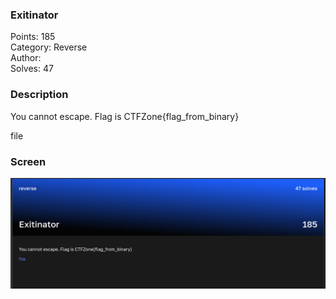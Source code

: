 ### Exitinator

Points: 185 \
Category: Reverse \
Author: \
Solves: 47

### Description

You cannot escape. Flag is CTFZone{flag_from_binary}

file

### Screen

![](img/task.png)